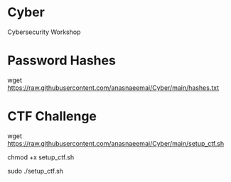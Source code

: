 # Cyber
Cybersecurity Workshop 


# Password Hashes

wget https://raw.githubusercontent.com/anasnaeemai/Cyber/main/hashes.txt


# CTF Challenge

wget https://raw.githubusercontent.com/anasnaeemai/Cyber/main/setup_ctf.sh

chmod +x setup_ctf.sh

sudo ./setup_ctf.sh
